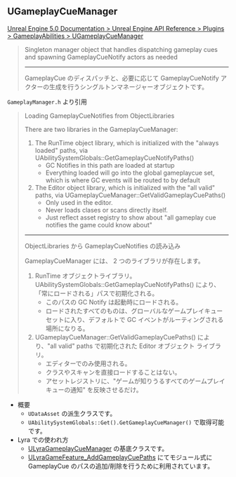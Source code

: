 ## UGameplayCueManager

[Unreal Engine 5.0 Documentation > Unreal Engine API Reference > Plugins > GameplayAbilities > UGameplayCueManager](https://docs.unrealengine.com/5.0/en-US/API/Plugins/GameplayAbilities/UGameplayCueManager/)

> Singleton manager object that handles dispatching gameplay cues and spawning GameplayCueNotify actors as needed
> 
> ----
> GameplayCue のディスパッチと、必要に応じて GameplayCueNotify アクターの生成を行うシングルトンマネージャーオブジェクトです。

`GameplayManager.h` より引用
> Loading GameplayCueNotifies from ObjectLibraries
> 
> There are two libraries in the GameplayCueManager:
> 1. The RunTime object library, which is initialized with the "always loaded" paths, via UAbilitySystemGlobals::GetGameplayCueNotifyPaths()
> 		- GC Notifies in this path are loaded at startup
> 		- Everything loaded will go into the global gameplaycue set, which is where GC events will be routed to by default
> 2. The Editor object library, which is initialized with the "all valid" paths, via UGameplayCueManager::GetValidGameplayCuePaths()
> 		- Only used in the editor.
> 		- Never loads clases or scans directly itself. 
> 		- Just reflect asset registry to show about "all gameplay cue notifies the game could know about"
> 
> ----
> ObjectLibraries から GameplayCueNotifies の読み込み  
> 
> GameplayCueManager には、 2 つのライブラリが存在します。  
> 1. RunTime オブジェクトライブラリ。 UAbilitySystemGlobals::GetGameplayCueNotifyPaths() により、「常にロードされる」パスで初期化される。  
> 		- このパスの GC Notify は起動時にロードされる。  
> 		- ロードされたすべてのものは、グローバルなゲームプレイキューセットに入り、デフォルトで GC イベントがルーティングされる場所になりる。  
> 2. UGameplayCueManager::GetValidGameplayCuePaths() により、"all valid" paths で初期化された Editor オブジェクト ライブラリ。  
> 		- エディターでのみ使用される。  
> 		- クラスやスキャンを直接ロードすることはない。   
> 		- アセットレジストリに、"ゲームが知りうるすべてのゲームプレイキューの通知" を反映させるだけ。  

* 概要
	* `UDataAsset` の派生クラスです。
	* `UAbilitySystemGlobals::Get().GetGameplayCueManager()` で取得可能です。
* Lyra での使われ方
	* [ULyraGameplayCueManager] の基底クラスです。
	* [ULyraGameFeature_AddGameplayCuePaths] にてモジュール式に GameplayCue のパスの追加/削除を行うために利用されています。


<!--- ページ内のリンク --->

<!--- 自前の画像へのリンク --->

<!--- generated --->
[ULyraGameFeature_AddGameplayCuePaths]: ../../Lyra/GameFeature/ULyraGameFeature_AddGameplayCuePaths.md#ulyragamefeatureaddgameplaycuepaths
[ULyraGameplayCueManager]: ../../Lyra/GameplayCue/ULyraGameplayCueManager.md#ulyragameplaycuemanager
